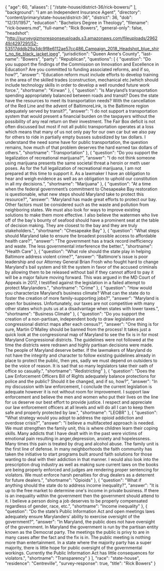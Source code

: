 {
  "age": 60,
  "aliases": [
    "/state-house/district-36/rick-bowers/"
  ],
  "background": "I am an Independent Insurance Agent",
  "directory": "content/primary/state-house/district-36",
  "district": 36,
  "dob": "12/31/1957",
  "education": "Bachelors Degree in Theology",
  "filename": "rick-bowers.md",
  "full-name": "Rick Bowers",
  "general-only": false,
  "headshot": "http://surveygizmoresponseuploads.s3.amazonaws.com/fileuploads/296249/4297291/52-53517dddb29a3dc9f8e6112ae57cc486_Campaign_2018_Headshot_blue_shirt_no_tie_black_jacket.jpeg",
  "jurisdiction": "Queen Anne's County",
  "last-name": "Bowers",
  "party": "Republican",
  "questions": [
    {
      "question": "Do you support the findings of the Commission on Innovation and Excellence in Education? Are you committed to funding associated reforms, and if so, how?",
      "answer": "Education reform must include efforts to develop  training in the area of the skilled trades (construction, mechanical etc.)which should include  technology skills in order to develop a well rounded future work force.",
      "shortname": "Kirwan"
    },
    {
      "question": "Is Maryland’s transportation spending appropriately balanced between roads and transit? Does the state have the resources to meet its transportation needs? With the cancellation of the Red Line and the advent of BaltimoreLink, is the Baltimore region adequately served by transit?",
      "answer": "I do not support a transportation system that would present a financial burden on the taxpayers without the possibility of any real return on their investment. The Fair Box deficit is not often discussed but most if not all public transportation operates at a loss which means that many of us not only pay for our own car but we also pay for others to ride in partially empty busses subsidized by tax dollars. I understand the need some have for public transportation, the question remains, how much of that problem deserves the hard earned tax dollars of others.",
      "shortname": "Transportation"
    },
    {
      "question": "Do you support the legalization of recreational marijuana?",
      "answer": "I do not think someone using marijuana presents the same societal threat a heroin or meth user poses. As for the full legalization of recreational marijuana, I am not prepared at this time to support it. As a lawmaker I have an obligation to hear and weigh evidence as well as an obligation to uphold our constitution in all my decisions.",
      "shortname": "Marijuana"
    },
    {
      "question": "At a time when the federal government’s commitment to Chesapeake Bay restoration is questionable, what new steps should Maryland take to protect this resource?",
      "answer": "Maryland has made great efforts to protect our bay. Other factors must be considered such as the waste and pollution from neighboring states. We must also look for ways to improve existing solutions to make them more effective. I also believe the watermen who live off of the bay's bounty of seafood should have a prominent seat at the table of decision making. They are closest to the bay and they are truly stakeholders.",
      "shortname": "Chesapeake Bay"
    },
    {
      "question": "What steps should Maryland take to ensure the broadest possible access to affordable health care?",
      "answer": "The government has a track record inefficiency and waste. The less governmental interference the better.",
      "shortname": "Health Care"
    },
    {
      "question": "What role should the state play in helping Baltimore address violent crime?",
      "answer": "Baltimore's issue is poor leadership and our Attorney General Brian Frosh who fought hard to change Maryland's bail system and tilt the system in favor of the accused criminals by allowing them to be released without bail if they cannot afford to pay it will be a major failure moving forward. This was argued in the MD Court of Appeals in 2017, I testified against the legislation in a failed attempt to protect Marylanders.",
      "shortname": "Crime"
    },
    {
      "question": "How would you characterize Maryland’s business climate? What can the state do to foster the creation of more family-supporting jobs?",
      "answer": "Maryland is open for business. Unfortunately, our taxes are not competitive with many other states which puts us at a disadvantage when states with lower taxes.",
      "shortname": "Business Climate"
    },
    {
      "question": "Do you support the creation of a non-partisan, independent body to draw legislative and congressional district maps after each census?",
      "answer": "One thing is for sure, Martin O'Malley should be banned from the process! It takes just a quick look at the congressional map of Maryland to see the fix is in for most Maryland Congressional districts. The  guidelines were not followed at the time the districts were redrawn and highly partisan decisions were made. The people of Maryland deserve better. If the lawmakers of Maryland do not have the integrity and character to follow existing guidelines already in place to protect the public, then yes, sadly we must depend on outsiders to be the voice of reason. It is sad that so many legislators take their oath of office so casually.",
      "shortname": "Redistricting"
    },
    {
      "question": "Does the Law Enforcement Officers Bill of Rights adequately balance protections for police and the public? Should it be changed, and if so, how?",
      "answer": "In my discussion with law enforcement, I conclude the current legislation is adequate however it is not without room for improvement. I support law enforcement and believe the men and women who put their lives on the line for us deserve our best effort to provide justice.  I respect and appreciate our law enforcement officers at all levels and will do all I can to keep them safe and properly protected by law.",
      "shortname": "LEOBR"
    },
    {
      "question": "What strategy would you adopt to address the opioid addiction and overdose crisis?",
      "answer": "I believe a multifaceted approach is needed. We must strengthen the family unit, this is where children learn their coping skills. Many addicts that I have dealt with in the past were victims of emotional pain resulting in anger,depression, anxiety and hopelessness. Many times this pain is treated by drug and alcohol abuse.  The family unit is the first line of defense.  In many neighborhoods the faith community has taken the initiative to start programs built around faith solutions for those wanting to deal with their addiction in that manner. I would also look into the  prescription drug industry as well as making sure current laws on the books are being properly enforced and judges are rendering proper sentencing for violators.  We must enforce harsh penalties for drug dealers as a deterrent for future dealers.",
      "shortname": "Opioids"
    },
    {
      "question": "What if anything should the state do to address income inequality?",
      "answer": "It is up to the free market to determine one's income in private business. If there is an inequality within the government then the government should attend to it.  I believe a person doing a job deserves to be properly compensated regardless of gender, race, etc.",
      "shortname": "Income inequality"
    },
    {
      "question": "Do the state’s Public Information Act and open meetings laws adequately ensure Marylanders’ ability to exercise oversight of the government?",
      "answer": "In Maryland, the public does not have oversight of the government. In Maryland the government is run by the partisan entity known as the Democrat party. The meetings the public is privy to are in many cases after the fact and the fix is in. The public meeting is nothing more than entertainment. In a state where the majority party has a super majority, there is little hope for public oversight of the governmental workings. Currently the Public Information Act has little consequences for violators.",
      "shortname": "Transparency"
    }
  ],
  "race": "state-house",
  "residence": "Centreville",
  "survey-response": true,
  "title": "Rick Bowers"
}
